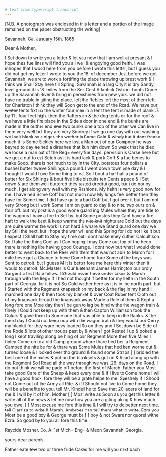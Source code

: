 ```yaml
---
# text from typescript transcript
---
```

[N.B. A photograph was enclosed in this letter and a portion of the image remained on the paper obstructing the writing]

Savannah, Ga. January 15th. 1865

Dear & Mother,

I Set down to write you a letter & let you now that I am well at presant & I hope thes fue lines will find you all well & engoying good helth. I was inhopes that I wood here from you be fore I wrote this letter, but I guess you did not get my letter I wrote to you the 18. of december Jest before we got Savannah. we are to work a fortifing the place throwing up brest work & I think we Shall Stay here till Spring. Savannah is a larg City it is dry Sandy level ground it is 18. miles from the Sea Cost Atlantick Oshion. boots Come up the Savannah River & bring in pervishines from new york. we did not have no truble in giting the place. ~~left~~ the Rebles left the most of them left for Charlston I think thay will Soon get to the end of the Road. We have our ~~winter~~ tents fixt up the winter four men in a tent the tent is made of plank .7. by 11 . four feet high. then the Rafters on & the dog tents on for the roof & we have a little fire place in the Side a door in one end & the bunks are made in the outher end ~~one~~ two bunks one a top of the other we Can live in them very well but they are very Smokey if we go one day with out washing we look black as a niger. the wether is Some Cold & windy but it dont frease much it is Some Sickley here we lost a Man out of our Compney he was beyred to day ~~he~~ hed a direahee that Run him down So weak that he died we loose a man out of the Reg= every fue days. pervision is Carse here but we get a nuf to eat Setch as it is hard tack & pork Coff & a fue benes to make Soop. thare is not much to by in the City. potatoes four dollars a bushel butter twelve Shillings a pound. I went down town one day & I thought I would have Some thing to eat So I bout a ~~haf~~ half a pound of butter for Six Shilings & bout five little biscuits ten Cents a pece & I Set down & ate them well buttered they tasted dredful good, but I do not by much. I get along very well with my Rashions. My helth is very good now for me. I have hed Some Coff but not much now My lungs feel better then they have for Some time. I did have quite a bad Coff but I got over it but I am not very Strong but I work Some I am on guard to day & to nite. two ours on & four off. but my post is a good wone guard ing Mules whare they are tide to the wagons I have a fire to Set by. but Some postes they Cant have a fire haft to walk the beet & keep warme the ~~nite knit~~ nights are Cold but the days are quite warme  the work is not hard & whare we Stand guard one day we lay Still the next. but I hope the war will end this Spring for I do not like it  but I expect I Shall haft to Stay my time out  I dont make eney outher Calcultison. So I take the thing Cool as I Can hoping I may Come out top of the heep. thare is nothing like having good Courage. I dont now but what I would done better to went back to the Reer with them that was not able to March for I mite heve got a Chance to heve Come home fore Some of the boys was Sent to detroit. but I guess ~~M~~ it is better fore me here this winter then it would to detroit. Mc.Master is Our luetenant James Harrington our ordly Sargent a first Rate fellow. I Should never heve under takon to March through with the Reg= if I hed not thought if better for my helth in the South part of Georgia. for it is not So Cold wether here as it is in the north part. but I Started with the Regment knapsack on my back & the flag in my hand I marched one day & then took my blanket & over Coat Ruber tent Cloth out of my knapsack throud the knapsack away Made a Role of them & Kept a long fore one More day then I be gun to lag be hind withe the wagon train & finely I Could not keep up with them & then Capton Williamson took the Colurs & gave them to Some one that was able to keep in the Ranks. & the therd day I Could not keep oup with the wagon train & they would not Cerry my blankit for they ware hevy loaded So on they and I Set down be Side of the Rode & lots of other troups past by & when I got Rested I up & poked a long I kept traviling along be hing of our Regment More then five Miles I finley Come on to a old Camp ground whare thare hed ben a Reigment Camped the nite be for & thare was Some Mules that hed ben worne out & turned loose & I looked over tho ground & found some Straps [ ] bridled the best one of the mules & put on the blanksets & got on & Road along up with the Regment So I Road all the way through we was .26. days on the Road. I do not think we will be pade off before the first of March. Father you Most take good Care of the Sheep & keep every one & if I live to Come home I will have a good flock. fore they will be a grate helpe to me. Speshely if I Shood not Come out of the Army all Rite. & if I Should not live to Come home they will be a benefite to you. tell Mr. Kindell he to Save that 20. acers of land for me & I will by it of him. Mother [ ] Most write as Soon as you get this letter & write all of the news & let me now how you are a giting along & how much you owe. [ ] Most excuse me fore this time & I will try to do better next time. tell Clarrisa to write & Marah. Ambroes can tell them what to write. Ezra you Most be a good boy & George must be [ ] boy & not Sware nor quorel withe Ezra. So good by to you all fore this time. 

Raycide Mosher. Co. A. 1st Mich= Eng= & Mecn Savannah, Georgia. 

yours dear parents.

Father eate ~~tow~~ two or three fride Cakes for me will you next bach